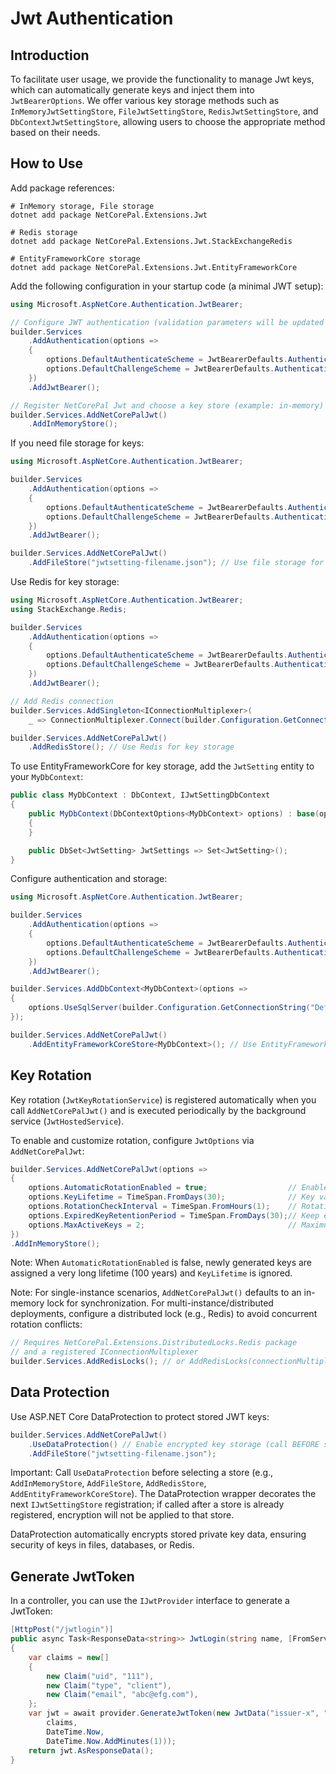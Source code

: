 # Jwt Authentication

## Introduction

To facilitate user usage, we provide the functionality to manage Jwt keys, which can automatically generate keys and inject them into `JwtBearerOptions`. We offer various key storage methods such as `InMemoryJwtSettingStore`, `FileJwtSettingStore`, `RedisJwtSettingStore`, and `DbContextJwtSettingStore`, allowing users to choose the appropriate method based on their needs.

## How to Use

Add package references:

```shell
# InMemory storage, File storage
dotnet add package NetCorePal.Extensions.Jwt   

# Redis storage
dotnet add package NetCorePal.Extensions.Jwt.StackExchangeRedis

# EntityFrameworkCore storage
dotnet add package NetCorePal.Extensions.Jwt.EntityFrameworkCore
```

Add the following configuration in your startup code (a minimal JWT setup):

```csharp
using Microsoft.AspNetCore.Authentication.JwtBearer;

// Configure JWT authentication (validation parameters will be updated dynamically by the background service)
builder.Services
    .AddAuthentication(options =>
    {
        options.DefaultAuthenticateScheme = JwtBearerDefaults.AuthenticationScheme;
        options.DefaultChallengeScheme = JwtBearerDefaults.AuthenticationScheme;
    })
    .AddJwtBearer();

// Register NetCorePal Jwt and choose a key store (example: in-memory)
builder.Services.AddNetCorePalJwt()
    .AddInMemoryStore();
```

If you need file storage for keys:

```csharp
using Microsoft.AspNetCore.Authentication.JwtBearer;

builder.Services
    .AddAuthentication(options =>
    {
        options.DefaultAuthenticateScheme = JwtBearerDefaults.AuthenticationScheme;
        options.DefaultChallengeScheme = JwtBearerDefaults.AuthenticationScheme;
    })
    .AddJwtBearer();

builder.Services.AddNetCorePalJwt()
    .AddFileStore("jwtsetting-filename.json"); // Use file storage for keys
```

Use Redis for key storage:

```csharp
using Microsoft.AspNetCore.Authentication.JwtBearer;
using StackExchange.Redis;

builder.Services
    .AddAuthentication(options =>
    {
        options.DefaultAuthenticateScheme = JwtBearerDefaults.AuthenticationScheme;
        options.DefaultChallengeScheme = JwtBearerDefaults.AuthenticationScheme;
    })
    .AddJwtBearer();

// Add Redis connection
builder.Services.AddSingleton<IConnectionMultiplexer>(
    _ => ConnectionMultiplexer.Connect(builder.Configuration.GetConnectionString("Redis")!));

builder.Services.AddNetCorePalJwt()
    .AddRedisStore(); // Use Redis for key storage
```

To use EntityFrameworkCore for key storage, add the `JwtSetting` entity to your `MyDbContext`:

```csharp
public class MyDbContext : DbContext, IJwtSettingDbContext
{
    public MyDbContext(DbContextOptions<MyDbContext> options) : base(options)
    {
    }

    public DbSet<JwtSetting> JwtSettings => Set<JwtSetting>();
}
```

Configure authentication and storage:

```csharp
using Microsoft.AspNetCore.Authentication.JwtBearer;

builder.Services
    .AddAuthentication(options =>
    {
        options.DefaultAuthenticateScheme = JwtBearerDefaults.AuthenticationScheme;
        options.DefaultChallengeScheme = JwtBearerDefaults.AuthenticationScheme;
    })
    .AddJwtBearer();

builder.Services.AddDbContext<MyDbContext>(options =>
{
    options.UseSqlServer(builder.Configuration.GetConnectionString("DefaultConnection"));
});

builder.Services.AddNetCorePalJwt()
    .AddEntityFrameworkCoreStore<MyDbContext>(); // Use EntityFrameworkCore for key storage
```

## Key Rotation

Key rotation (`JwtKeyRotationService`) is registered automatically when you call `AddNetCorePalJwt()` and is executed periodically by the background service (`JwtHostedService`).

To enable and customize rotation, configure `JwtOptions` via `AddNetCorePalJwt`:

```csharp
builder.Services.AddNetCorePalJwt(options =>
{
    options.AutomaticRotationEnabled = true;                  // Enable automatic rotation
    options.KeyLifetime = TimeSpan.FromDays(30);              // Key validity (applies only when AutomaticRotationEnabled = true)
    options.RotationCheckInterval = TimeSpan.FromHours(1);    // Rotation check interval
    options.ExpiredKeyRetentionPeriod = TimeSpan.FromDays(30);// Keep expired keys to validate existing tokens
    options.MaxActiveKeys = 2;                                // Maximum number of active keys to keep
})
.AddInMemoryStore();
```

Note: When `AutomaticRotationEnabled` is false, newly generated keys are assigned a very long lifetime (100 years) and `KeyLifetime` is ignored.

Note: For single-instance scenarios, `AddNetCorePalJwt()` defaults to an in-memory lock for synchronization. For multi-instance/distributed deployments, configure a distributed lock (e.g., Redis) to avoid concurrent rotation conflicts:

```csharp
// Requires NetCorePal.Extensions.DistributedLocks.Redis package
// and a registered IConnectionMultiplexer
builder.Services.AddRedisLocks(); // or AddRedisLocks(connectionMultiplexer)
```

## Data Protection

Use ASP.NET Core DataProtection to protect stored JWT keys:

```csharp
builder.Services.AddNetCorePalJwt()
    .UseDataProtection() // Enable encrypted key storage (call BEFORE selecting a store)
    .AddFileStore("jwtsetting-filename.json");
```

Important: Call `UseDataProtection` before selecting a store (e.g., `AddInMemoryStore`, `AddFileStore`, `AddRedisStore`, `AddEntityFrameworkCoreStore`). The DataProtection wrapper decorates the next `IJwtSettingStore` registration; if called after a store is already registered, encryption will not be applied to that store.

DataProtection automatically encrypts stored private key data, ensuring security of keys in files, databases, or Redis.

## Generate JwtToken

In a controller, you can use the `IJwtProvider` interface to generate a JwtToken:

```csharp
[HttpPost("/jwtlogin")]
public async Task<ResponseData<string>> JwtLogin(string name, [FromServices] IJwtProvider provider)
{
    var claims = new[]
    {
        new Claim("uid", "111"),
        new Claim("type", "client"),
        new Claim("email", "abc@efg.com"),
    };
    var jwt = await provider.GenerateJwtToken(new JwtData("issuer-x", "audience-y",
        claims,
        DateTime.Now,
        DateTime.Now.AddMinutes(1)));
    return jwt.AsResponseData();
}
```